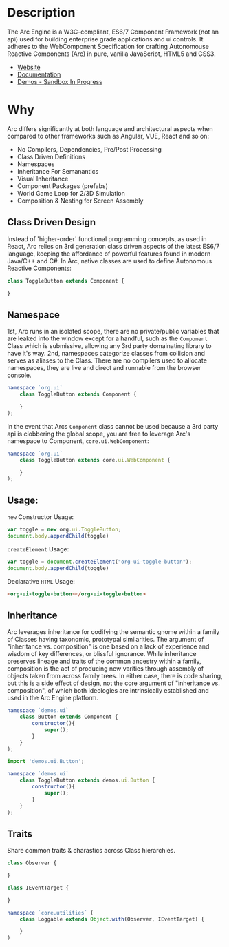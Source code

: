 # Description
The Arc Engine is a W3C-compliant, ES6/7 Component Framework (not an api) used
for building enterprise grade applications and ui controls. It adheres to the 
WebComponent Specification for crafting Autonomouse Reactive Components (Arc)
in pure, vanilla JavaScript, HTML5 and CSS3.

- [Website](https://www.arc2d.com)
- [Documentation](https://www.arc2d.com/resources)
- [Demos - Sandbox In Progress]()
 

# Why
Arc differs significantly at both language and architectural aspects when compared to other frameworks
such as Angular, VUE, React and so on:
- No Compilers, Dependencies, Pre/Post Processing
- Class Driven Definitions
- Namespaces
- Inheritance For Semanantics
- Visual Inheritance
- Component Packages (prefabs)
- World Game Loop for 2/3D Simulation
- Composition & Nesting for Screen Assembly

## Class Driven Design
Instead of 'higher-order' functional programming concepts, as used in React, Arc
relies on 3rd generation class driven aspects of the latest ES6/7 language, keeping the affordance of powerful features found in modern Java/C++ and C#. In Arc, native classes are used to define Autonomous Reactive Components:

```javascript
class ToggleButton extends Component {

}
```


## Namespace
1st, Arc runs in an isolated scope, there are no private/public variables that are leaked into the window except for a handful, such as the ```Component``` Class which is submissive, allowing any 3rd party domainating library to have it's way. 2nd, namespaces categorize classes from collision and serves as aliases to the Class. There are no compilers used to allocate namespaces, they are live and direct and runnable from the browser console.

```javascript
namespace `org.ui`
    class ToggleButton extends Component {

    }
);
```

In the event that Arcs ```Component``` class cannot be used because a 3rd party api is clobbering the global scope, you are free to leverage Arc's namespace to Component, ```core.ui.WebComponent```:
```javascript
namespace `org.ui`
    class ToggleButton extends core.ui.WebComponent {

    }
);
```


## Usage:

```new``` Constructor Usage:
```javascript
var toggle = new org.ui.ToggleButton;
document.body.appendChild(toggle)
```

```createElement``` Usage:
```javascript
var toggle = document.createElement("org-ui-toggle-button");
document.body.appendChild(toggle)
```

Declarative ```HTML``` Usage:
```html
<org-ui-toggle-button></org-ui-toggle-button>
```


## Inheritance
Arc leverages inheritance for codifying the semantic gnome within a family of Classes having taxonomic, prototypal similarities. The argument of "inheritance vs. composition" is one based on a lack of experience and wisdom of key differences, or blissful ignorance. While inheritance preserves lineage and traits of the common ancestry within a family, composition is the act of producing new varities through assembly of objects taken from across family trees. In either case, there is code sharing, but this is a side effect of design, not the core argument of "inheritance vs. composition", of which both ideologies are intrinsically established and used in the Arc Engine platform.

```javascript
namespace `demos.ui`
    class Button extends Component {
        constructor(){
            super();
        }
    }
);
```

```javascript
import 'demos.ui.Button';

namespace `demos.ui`
    class ToggleButton extends demos.ui.Button {
        constructor(){
            super();
        }
    }
);
```


## Traits
Share common traits & charastics across Class hierarchies.
```javascript
class Observer {

}

class IEventTarget {

}

namespace `core.utilities` (
    class Loggable extends Object.with(Observer, IEventTarget) {

    }
)
```
